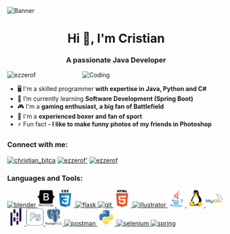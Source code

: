 ![Banner](https://cvws.icloud-content.com/B/AW_gbh6Kfc8ecwGf7hWEEoaaNYIqAfgL9hCjfFekLb0mcfwH5Qzc-K9F/68747470733a2f2f7265732e636c6f7564696e6172792e636f6d2f7375706572666f6c696f2f696d6167652f75706c6f61642f76313632303638393937392f363837343734373037333361326632663639326537303639366536393664363732653633366636643266366637323639363736393665363136.gif?o=ApEJ91f8_v5iOzwFeePTVQsHEs4kITD5j7yaNC7LO328&v=1&x=3&a=CAog5mfpYKysvIBzMxaKF_WmjVpvs4vr4we-s2S2Jb9HVwgSbxCZubeW0TEYmZaTmNExIgEAUgSaNYIqWgTc-K9FaicvgRq2zK_YVclJuO6tmTTD1N0BHmJIt00vghf3qJbskFo7G-uwTVByJ4RakzEndUZ2XZpY9fEh2W6su9kFYFwVunlZH6LZTLUME5ZHKfGybw&e=1705421097&fl=&r=79c9229c-a43c-4ba0-ac8f-c9819e5b6647-1&k=zSvx7_pVUFMBraY2SlkRHQ&ckc=com.apple.clouddocs&ckz=com.apple.CloudDocs&p=59&s=rloCtGI5Hxonkn6IrTKI3DHrfM4&cd=i)

<h1 align="center">Hi 👋, I'm Cristian</h1>
<h3 align="center">A passionate Java Developer</h3>
<img align="right" alt="Coding" width="330" src="https://cvws.icloud-content.com/B/AWI8p94a9GoQzdFMOwHuvgijHTj1Af0CIwAfADkiQ2P14imfwbbGXdmp/DALL%C2%B7E+2024-01-16+17.20.48+-+A+detailed+image+of+a+hard-working+programmer+coding+in+Java%2C+shown+in+a+realistic+style.+The+scene+is+set+in+a+well-organized+office+space%2C+with+the+.png?o=ArIWrkpAUQ2WIZpGqUBq7JRjgy6kKc7JbNJf0ksXgqQo&v=1&x=3&a=CAogjcEzs645NQVYKQUP88lWTbdS1NMMaSh0U03DI2R2u0ISbxDApPOW0TEYwIHPmNExIgEAUgSjHTj1WgTGXdmpaifjXw7R83luC_L0w8bZaLWVIiUaz2UA5e-MpiRfUiw_HSJZdeLylFByJ7YO9eb7AWTqEqcHrkU4pdEaR_UIYUuPLkEkQS9Gx0uxGhxarQXHYQ&e=1705422078&fl=&r=a4221d9c-f420-4eb6-b3f3-962a549eedf2-1&k=jQcgbED6kvFWN-s9JVt9lA&ckc=com.apple.clouddocs&ckz=com.apple.CloudDocs&p=59&s=GqU4_Jx1gL-nypK_h--9gTHSHXM&cd=i">

<p align="left"> <img src="https://komarev.com/ghpvc/?username=ezzerof&label=Profile%20views&color=0e75b6&style=flat" alt="ezzerof" /> </p>

- 🖥️ I'm a skilled programmer **with expertise in Java, Python and C#**
- 🌱 I’m currently learning **Software Development (Spring Boot)**
- 🎮 I'm a **gaming enthusiast, a big fan of Battlefield**
- 🏅 I'm a **experienced boxer and fan of sport**
- ⚡ Fun fact **- I like to make funny photos of my friends in Photoshop**

<h3 align="left">Connect with me:</h3>
<p align="left">
<a href="https://instagram.com/christian_bitca" target="blank"><img align="center" src="https://raw.githubusercontent.com/rahuldkjain/github-profile-readme-generator/master/src/images/icons/Social/instagram.svg" alt="christian_bitca" height="30" width="40" /></a>
<a href="https://www.hackerrank.com/Ezzerof" target="blank"><img align="center" src="https://raw.githubusercontent.com/rahuldkjain/github-profile-readme-generator/master/src/images/icons/Social/hackerrank.svg" alt="ezzerof'" height="30" width="40" /></a>
<a href="https://www.leetcode.com/ezzerof" target="blank"><img align="center" src="https://raw.githubusercontent.com/rahuldkjain/github-profile-readme-generator/master/src/images/icons/Social/leet-code.svg" alt="ezzerof" height="30" width="40" /></a>
</p>

<h3 align="left">Languages and Tools:</h3>
<p align="left"> <a href="https://www.blender.org/" target="_blank" rel="noreferrer"> <img src="https://download.blender.org/branding/community/blender_community_badge_white.svg" alt="blender" width="40" height="40"/> </a> <a href="https://getbootstrap.com" target="_blank" rel="noreferrer"> <img src="https://raw.githubusercontent.com/devicons/devicon/master/icons/bootstrap/bootstrap-plain-wordmark.svg" alt="bootstrap" width="40" height="40"/> </a> <a href="https://www.w3schools.com/css/" target="_blank" rel="noreferrer"> <img src="https://raw.githubusercontent.com/devicons/devicon/master/icons/css3/css3-original-wordmark.svg" alt="css3" width="40" height="40"/> </a> <a href="https://flask.palletsprojects.com/" target="_blank" rel="noreferrer"> <img src="https://www.vectorlogo.zone/logos/pocoo_flask/pocoo_flask-icon.svg" alt="flask" width="40" height="40"/> </a> <a href="https://git-scm.com/" target="_blank" rel="noreferrer"> <img src="https://www.vectorlogo.zone/logos/git-scm/git-scm-icon.svg" alt="git" width="40" height="40"/> </a> <a href="https://www.w3.org/html/" target="_blank" rel="noreferrer"> <img src="https://raw.githubusercontent.com/devicons/devicon/master/icons/html5/html5-original-wordmark.svg" alt="html5" width="40" height="40"/> </a> <a href="https://www.adobe.com/in/products/illustrator.html" target="_blank" rel="noreferrer"> <img src="https://www.vectorlogo.zone/logos/adobe_illustrator/adobe_illustrator-icon.svg" alt="illustrator" width="40" height="40"/> </a> <a href="https://www.java.com" target="_blank" rel="noreferrer"> <img src="https://raw.githubusercontent.com/devicons/devicon/master/icons/java/java-original.svg" alt="java" width="40" height="40"/> </a> <a href="https://www.linux.org/" target="_blank" rel="noreferrer"> <img src="https://raw.githubusercontent.com/devicons/devicon/master/icons/linux/linux-original.svg" alt="linux" width="40" height="40"/> </a> <a href="https://www.mysql.com/" target="_blank" rel="noreferrer"> <img src="https://raw.githubusercontent.com/devicons/devicon/master/icons/mysql/mysql-original-wordmark.svg" alt="mysql" width="40" height="40"/> </a> <a href="https://pandas.pydata.org/" target="_blank" rel="noreferrer"> <img src="https://raw.githubusercontent.com/devicons/devicon/2ae2a900d2f041da66e950e4d48052658d850630/icons/pandas/pandas-original.svg" alt="pandas" width="40" height="40"/> </a> <a href="https://www.photoshop.com/en" target="_blank" rel="noreferrer"> <img src="https://raw.githubusercontent.com/devicons/devicon/master/icons/photoshop/photoshop-line.svg" alt="photoshop" width="40" height="40"/> </a> <a href="https://www.postgresql.org" target="_blank" rel="noreferrer"> <img src="https://raw.githubusercontent.com/devicons/devicon/master/icons/postgresql/postgresql-original-wordmark.svg" alt="postgresql" width="40" height="40"/> </a> <a href="https://postman.com" target="_blank" rel="noreferrer"> <img src="https://www.vectorlogo.zone/logos/getpostman/getpostman-icon.svg" alt="postman" width="40" height="40"/> </a> <a href="https://www.python.org" target="_blank" rel="noreferrer"> <img src="https://raw.githubusercontent.com/devicons/devicon/master/icons/python/python-original.svg" alt="python" width="40" height="40"/> </a> <a href="https://www.selenium.dev" target="_blank" rel="noreferrer"> <img src="https://raw.githubusercontent.com/detain/svg-logos/780f25886640cef088af994181646db2f6b1a3f8/svg/selenium-logo.svg" alt="selenium" width="40" height="40"/> </a> <a href="https://spring.io/" target="_blank" rel="noreferrer"> <img src="https://www.vectorlogo.zone/logos/springio/springio-icon.svg" alt="spring" width="40" height="40"/> </a> </p>

<p align="center">
    
<!--     <img width="35%" src="https://github-readme-streak-stats.herokuapp.com/?user=ezzerof&theme=dark" alt="ezzerof" /> -->
<!--     <img width="30%" src="https://github-readme-stats.vercel.app/api/top-langs?username=ezzerof&show_icons=true&locale=en&layout=compact" alt="ezzerof" /> -->
<!--     <img width="34%" src="https://github-readme-stats.vercel.app/api?username=ezzerof&show_icons=true&locale=en" alt="ezzerof" /> -->
    
</p>
